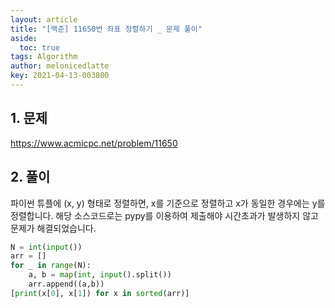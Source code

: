 ```yaml
---
layout: article
title: "[백준] 11650번 좌표 정렬하기 _ 문제 풀이"
aside:
  toc: true
tags: Algorithm 
author: melonicedlatte
key: 2021-04-13-003800
---
```


## 1. 문제

https://www.acmicpc.net/problem/11650

## 2. 풀이

파이썬 튜플에 (x, y) 형태로 정렬하면, x를 기준으로 정렬하고 x가 동일한 경우에는 y를 정렬합니다. 해당 소스코드로는 pypy를 이용하여 제출해야 시간초과가 발생하지 않고 문제가 해결되었습니다. 

~~~python
N = int(input())
arr = []
for _ in range(N):
    a, b = map(int, input().split())
    arr.append((a,b))
[print(x[0], x[1]) for x in sorted(arr)]
~~~